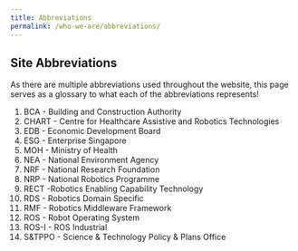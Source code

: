 ```yaml
---
title: Abbreviations
permalink: /who-we-are/abbreviations/
---
```

## Site Abbreviations

As there are multiple abbreviations used throughout the website, this page serves as a glossary to what each of the abbreviations represents!

1. BCA - Building and Construction Authority
2. CHART - Centre for Healthcare Assistive and Robotics Technologies
3. EDB - Economic Development Board
4. ESG - Enterprise Singapore
5. MOH - Ministry of Health
6. NEA - National Environment Agency
7. NRF - National Research Foundation
8. NRP - National Robotics Programme
9. RECT -Robotics Enabling Capability Technology
10. RDS - Robotics Domain Specific
11. RMF - Robotics Middleware Framework
12. ROS - Robot Operating System
13. ROS-I - ROS Industrial
14. S&TPPO - Science & Technology Policy & Plans Office
